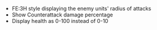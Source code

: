 - FE:3H style displaying the enemy units' radius of attacks
- Show Counterattack damage percentage
- Display health as 0-100 instead of 0-10